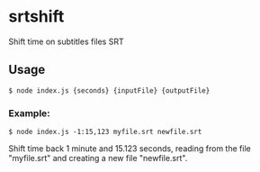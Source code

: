 # srtshift

Shift time on subtitles files SRT

## Usage
`$ node index.js {seconds} {inputFile} {outputFile}`

### Example:

`$ node index.js -1:15,123 myfile.srt newfile.srt`

Shift time back 1 minute and 15.123 seconds, reading from the file "myfile.srt" and creating a new file "newfile.srt".
